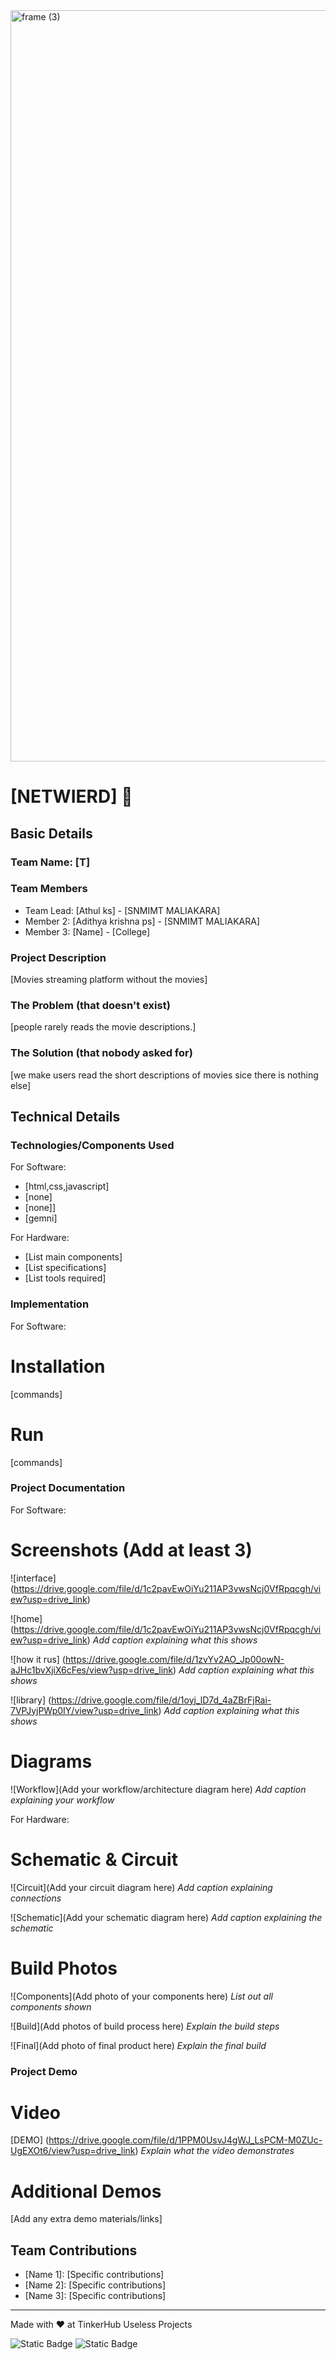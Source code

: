 <img width="3188" height="1202" alt="frame (3)" src="https://github.com/user-attachments/assets/517ad8e9-ad22-457d-9538-a9e62d137cd7" />


# [NETWIERD] 🎯


## Basic Details
### Team Name: [T]


### Team Members
- Team Lead: [Athul ks] - [SNMIMT MALIAKARA]
- Member 2: [Adithya krishna ps] - [SNMIMT MALIAKARA]
- Member 3: [Name] - [College]

### Project Description
[Movies streaming platform without the movies]

### The Problem (that doesn't exist)
[people rarely reads the movie descriptions.]

### The Solution (that nobody asked for)
[we make users read the short descriptions of movies sice there is nothing else]

## Technical Details
### Technologies/Components Used
For Software:
- [html,css,javascript]
- [none]
- [none]]
- [gemni]

For Hardware:
- [List main components]
- [List specifications]
- [List tools required]

### Implementation
For Software:
# Installation
[commands]

# Run
[commands]

### Project Documentation
For Software:

# Screenshots (Add at least 3)
![interface] (https://drive.google.com/file/d/1c2pavEwOiYu211AP3vwsNcj0VfRpqcgh/view?usp=drive_link)

![home] (https://drive.google.com/file/d/1c2pavEwOiYu211AP3vwsNcj0VfRpqcgh/view?usp=drive_link)
*Add caption explaining what this shows*

![how it rus] (https://drive.google.com/file/d/1zvYv2AO_Jp00owN-aJHc1bvXjiX6cFes/view?usp=drive_link)
*Add caption explaining what this shows*

![library] (https://drive.google.com/file/d/1oyj_lD7d_4aZBrFjRai-7VPJyjPWp0IY/view?usp=drive_link)
*Add caption explaining what this shows*

# Diagrams
![Workflow](Add your workflow/architecture diagram here)
*Add caption explaining your workflow*

For Hardware:

# Schematic & Circuit
![Circuit](Add your circuit diagram here)
*Add caption explaining connections*

![Schematic](Add your schematic diagram here)
*Add caption explaining the schematic*

# Build Photos
![Components](Add photo of your components here)
*List out all components shown*

![Build](Add photos of build process here)
*Explain the build steps*

![Final](Add photo of final product here)
*Explain the final build*

### Project Demo
# Video
[DEMO] (https://drive.google.com/file/d/1PPM0UsvJ4gWJ_LsPCM-M0ZUc-UgEXOt6/view?usp=drive_link)
*Explain what the video demonstrates*

# Additional Demos
[Add any extra demo materials/links]

## Team Contributions
- [Name 1]: [Specific contributions]
- [Name 2]: [Specific contributions]
- [Name 3]: [Specific contributions]

---
Made with ❤️ at TinkerHub Useless Projects 

![Static Badge](https://img.shields.io/badge/TinkerHub-24?color=%23000000&link=https%3A%2F%2Fwww.tinkerhub.org%2F)
![Static Badge](https://img.shields.io/badge/UselessProjects--25-25?link=https%3A%2F%2Fwww.tinkerhub.org%2Fevents%2FQ2Q1TQKX6Q%2FUseless%2520Projects)



